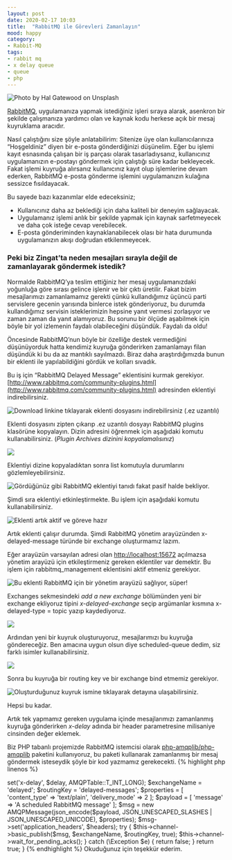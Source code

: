 ```yaml
---
layout: post
date: 2020-02-17 10:03
title:  "RabbitMQ ile Görevleri Zamanlayın"
mood: happy
category: 
- Rabbit-MQ
tags:
- rabbit mq
- x delay queue
- queue
- php
---
```

![Photo by Hal Gatewood on Unsplash](https://cdn-images-1.medium.com/max/4512/1*kXLNlwyvPbQJDDrlVbSPLw.jpeg)


[RabbitMQ](https://www.rabbitmq.com), uygulamanıza yapmak istediğiniz işleri sıraya alarak, asenkron bir şekilde çalışmanıza yardımcı olan ve kaynak kodu herkese açık bir mesaj kuyruklama aracıdır.

Nasıl çalıştığını size şöyle anlatabilirim:
Sitenize üye olan kullanıcılarınıza “Hoşgeldiniz” diyen bir e-posta gönderdiğinizi düşünelim. Eğer bu işlemi kayıt esnasında çalışan bir iş parçası olarak tasarladıysanız, kullanıcınız uygulamanızın e-postayı göndermek için çalıştığı süre kadar bekleyecek. Fakat işlemi kuyruğa alırsanız kullanıcınız kayıt olup işlemlerine devam ederken, RabbitMQ e-posta gönderme işlemini uygulamanızın kulağına sessizce fısıldayacak.

Bu sayede bazı kazanımlar elde edeceksiniz;
<!--more-->

* Kullanıcınız daha az beklediği için daha kaliteli bir deneyim sağlayacak.
* Uygulamanız işlemi anlık bir şekilde yapmak için kaynak sarfetmeyecek ve daha çok isteğe cevap verebilecek.
* E-posta gönderiminden kaynaklanabilecek olası bir hata durumunda uygulamanızın akışı doğrudan etkilenmeyecek.

### Peki biz Zingat’ta neden mesajları sırayla değil de zamanlayarak göndermek istedik?

Normalde RabbitMQ’ya teslim ettiğiniz her mesaj uygulamanızdaki yoğunluğa göre sırası gelince işlenir ve bir çıktı üretilir. Fakat bizim mesajlarımızı zamanlamamız gerekti çünkü kullandığımız üçüncü parti servislere gecenin yarısında binlerce istek gönderiyoruz, bu durumda kullandığımız servisin isteklerimizin hepsine yanıt vermesi zorlaşıyor ve zaman zaman da yanıt alamıyoruz. Bu sorunu bir ölçüde aşabilmek için böyle bir yol izlemenin faydalı olabileceğini düşündük. Faydalı da oldu!

Öncesinde RabbitMQ’nun böyle bir özelliğe destek vermediğini düşünüyorduk hatta kendimiz kuyruğa gönderirken zamanlamayı filan düşündük ki bu da az mantıklı sayılmazdı. Biraz daha araştırdığımızda bunun bir eklenti ile yapılabildiğini gördük ve kolları sıvadık.

Bu iş için “RabbitMQ Delayed Message” eklentisini kurmak gerekiyor.
[http://www.rabbitmq.com/community-plugins.html](http://www.rabbitmq.com/community-plugins.html) adresinden eklentiyi indirebilirsiniz.

![Download linkine tıklayarak eklenti dosyasını indirebilirsiniz (.ez uzantılı)](https://cdn-images-1.medium.com/max/2000/1*A0e7lI7Ysi2FGIQOI3IcIQ.png)

Eklenti dosyasını zipten çıkarıp .ez uzantılı dosyayı RabbitMQ plugins klasörüne kopyalayın. Dizin adresini öğrenmek için aşağıdaki komutu kullanabilirsiniz. (*Plugin Archives dizinini kopyalamalısınız*)

![](https://cdn-images-1.medium.com/max/3796/1*lgx-hBep4JeguK-c5QvZzQ.png)

Eklentiyi dizine kopyaladıktan sonra list komutuyla durumlarını gözlemleyebilirsiniz.

![Gördüğünüz gibi RabbitMQ eklentiyi tanıdı fakat pasif halde bekliyor.](https://cdn-images-1.medium.com/max/2616/1*DM9QOQqwdUqUDtlx2CxlEA.png)

Şimdi sıra eklentiyi etkinleştirmekte. Bu işlem için aşağıdaki komutu kullanabilirsiniz.

![Eklenti artık aktif ve göreve hazır](https://cdn-images-1.medium.com/max/2616/1*Ff8H1Ew__RG0GUEGq5T9TA.png)

Artık eklenti çalışır durumda. 
Şimdi RabbitMQ yönetim arayüzünden x-delayed-message türünde bir exchange oluşturmamız lazım.

Eğer arayüzün varsayılan adresi olan [http://localhost:15672](http://localhost:15672) açılmazsa yönetim arayüzü için etkileştirmeniz gereken eklentiler var demektir. Bu işlem için rabbitmq_management eklentisini aktif etmeniz gerekiyor.

![Bu eklenti RabbitMQ için bir yönetim arayüzü sağlıyor, süper!](https://cdn-images-1.medium.com/max/2376/1*q0e9DMiJGerqu7sC5h1zzw.png)

Exchanges sekmesindeki *add a new exchange* bölümünden yeni bir exchange ekliyoruz tipini *x-delayed-exchange* seçip argümanlar kısmına x-delayed-type = topic yazıp kaydediyoruz.

![](https://cdn-images-1.medium.com/max/2000/1*Cx6mG90L6FNsWIN7gtQK1A.png)

Ardından yeni bir kuyruk oluşturuyoruz, mesajlarımızı bu kuyruğa göndereceğiz. Ben amacına uygun olsun diye scheduled-queue dedim, siz farklı isimler kullanabilirsiniz.

![](https://cdn-images-1.medium.com/max/2000/1*JYK9FCqoL5ldHeN6o4b5ew.png)

Sonra bu kuyruğa bir routing key ve bir exchange bind etmemiz gerekiyor.

![Oluşturduğunuz kuyruk ismine tıklayarak detayına ulaşabilirsiniz.](https://cdn-images-1.medium.com/max/2000/1*F6hPAKBqLg7nWhQhxUYssw.png)

Hepsi bu kadar.

Artık tek yapmamız gereken uygulama içinde mesajlarımızı zamanlanmış kuyruğa gönderirken *x-delay* adında bir header parametresine milisaniye cinsinden değer eklemek.

Biz PHP tabanlı projemizde RabbitMQ istemcisi olarak [php-amqplib/php-amqplib](https://github.com/php-amqplib/php-amqplib) paketini kullanıyoruz, bu paketi kullanarak zamanlanmış bir mesaj göndermek isteseydik şöyle bir kod yazmamız gerekecekti.
{% highlight php linenos %}
<?php
public function scheduledPublish()
    {
        $headers = new AMQPTable();
        $delay = 60000; // 1 minute
        $headers->set('x-delay', $delay, AMQPTable::T_INT_LONG);
        $exchangeName = 'delayed';
        $routingKey = 'delayed-messages';
        $properties = [
            'content_type' => 'text/plain',
            'delivery_mode' => 2
        ];
        $payload = [
            'message' => 'A scheduled RabbitMQ message'
        ];
        $msg = new AMQPMessage(json_encode($payload, JSON_UNESCAPED_SLASHES | JSON_UNESCAPED_UNICODE), $properties);
        $msg->set('application_headers', $headers);
        try {
            $this->channel->basic_publish($msg, $exchangeName, $routingKey, true);
            $this->channel->wait_for_pending_acks();
        } catch (\Exception $e) {
            return false;
        }
        return true;
    }
{% endhighlight %}

Okuduğunuz için teşekkür ederim.
